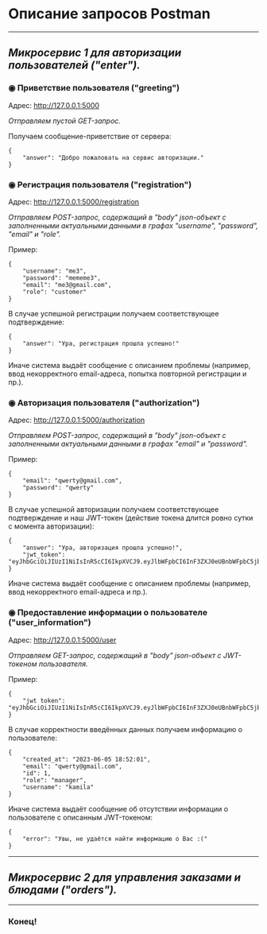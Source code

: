 # Описание запросов Postman

---

## *Микросервис 1 для авторизации пользователей ("enter").* 

### ◉ Приветствие пользователя ("greeting")

Адрес:  http://127.0.0.1:5000

*Отправляем пустой GET-запрос.*

Получаем сообщение-приветствие от сервера:

```
{
    "answer": "Добро пожаловать на сервис авторизации."
}
```

### ◉ Регистрация пользователя ("registration")

Адрес:  http://127.0.0.1:5000/registration

*Отправляем POST-запрос, содержащий в "body" json-объект с заполненными актуальными данными в графах "username", "password", "email" и "role".*

Пример:

```
{
    "username": "me3",
    "password": "mememe3",
    "email": "me3@gmail.com",
    "role": "customer"
}
```

В случае успешной регистрации получаем соответствующее подтверждение:

```
{
    "answer": "Ура, регистрация прошла успешно!"
}
```

Иначе система выдаёт сообщение с описанием проблемы (например, ввод некорректного email-адреса, попытка повторной регистрации и пр.).

### ◉ Авторизация пользователя ("authorization")

Адрес:  http://127.0.0.1:5000/authorization

*Отправляем POST-запрос, содержащий в "body" json-объект с заполненными актуальными данными в графах "email" и "password".*

Пример:

```
{
    "email": "qwerty@gmail.com",
    "password": "qwerty"
}
```

В случае успешной авторизации получаем соответствующее подтверждение и наш JWT-токен (действие токена длится ровно сутки с момента авторизации):

```
{
    "answer": "Ура, авторизация прошла успешно!",
    "jwt_token": "eyJhbGciOiJIUzI1NiIsInR5cCI6IkpXVCJ9.eyJlbWFpbCI6InF3ZXJ0eUBnbWFpbC5jb20iLCJwYXNzd29yZCI6InF3ZXJ0eSJ9.34SyTLRcA3xkbssCtQGn0bD4jH6XeR3BVehF4iY9HiI"
}
```

Иначе система выдаёт сообщение с описанием проблемы (например, ввод некорректного email-адреса и пр.).

### ◉ Предоставление информации о пользователе ("user_information")

Адрес:  http://127.0.0.1:5000/user

*Отправляем GET-запрос, содержащий в "body" json-объект с JWT-токеном пользователя.*

Пример:

```
{
    "jwt token": "eyJhbGciOiJIUzI1NiIsInR5cCI6IkpXVCJ9.eyJlbWFpbCI6InF3ZXJ0eUBnbWFpbC5jb20iLCJwYXNzd29yZCI6InF3ZXJ0eSJ9.34SyTLRcA3xkbssCtQGn0bD4jH6XeR3BVehF4iY9HiI"
}
```

В случае корректности введённых данных получаем информацию о пользователе:

```
{
    "created_at": "2023-06-05 18:52:01",
    "email": "qwerty@gmail.com",
    "id": 1,
    "role": "manager",
    "username": "kamila"
}
```

Иначе система выдаёт сообщение об отсутствии информации о пользователе с описанным JWT-токеном:

```
{
    "error": "Увы, не удаётся найти информацию о Вас :("
}
```

---

## *Микросервис 2 для управления заказами и блюдами ("orders").* 



---

### Конец!
